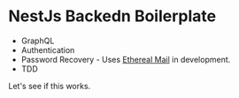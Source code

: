 # NestJs Backedn Boilerplate

- GraphQL
- Authentication
- Password Recovery - Uses [Ethereal Mail](https://ethereal.email/ 'Ethereal Mail') in development.
- TDD

Let's see if this works.
